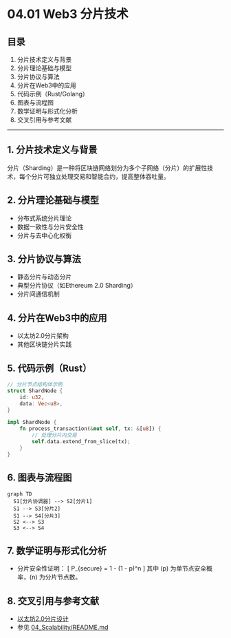 # 04.01 Web3 分片技术

## 目录

1. 分片技术定义与背景
2. 分片理论基础与模型
3. 分片协议与算法
4. 分片在Web3中的应用
5. 代码示例（Rust/Golang）
6. 图表与流程图
7. 数学证明与形式化分析
8. 交叉引用与参考文献

---

## 1. 分片技术定义与背景

分片（Sharding）是一种将区块链网络划分为多个子网络（分片）的扩展性技术，每个分片可独立处理交易和智能合约，提高整体吞吐量。

## 2. 分片理论基础与模型

- 分布式系统分片理论
- 数据一致性与分片安全性
- 分片与去中心化权衡

## 3. 分片协议与算法

- 静态分片与动态分片
- 典型分片协议（如Ethereum 2.0 Sharding）
- 分片间通信机制

## 4. 分片在Web3中的应用

- 以太坊2.0分片架构
- 其他区块链分片实践

## 5. 代码示例（Rust）

```rust
// 分片节点结构体示例
struct ShardNode {
    id: u32,
    data: Vec<u8>,
}

impl ShardNode {
    fn process_transaction(&mut self, tx: &[u8]) {
        // 处理分片内交易
        self.data.extend_from_slice(tx);
    }
}
```

## 6. 图表与流程图

```mermaid
graph TD
  S1[分片协调器] --> S2[分片1]
  S1 --> S3[分片2]
  S1 --> S4[分片3]
  S2 <--> S3
  S3 <--> S4
```

## 7. 数学证明与形式化分析

- 分片安全性证明：
  \[
    P_{secure} = 1 - (1 - p)^n
  \]
  其中 \(p\) 为单节点安全概率，\(n\) 为分片节点数。

## 8. 交叉引用与参考文献

- [以太坊2.0分片设计](https://vitalik.ca/general/2021/04/07/sharding.html)
- 参见 [04_Scalability/README.md](./README.md)
